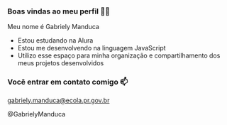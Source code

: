 ### Boas vindas ao meu perfil 🌻💛

 Meu nome é Gabriely Manduca

- Estou estudando na Alura
- Estou me desenvolvendo na linguagem JavaScript
- Utilizo esse espaço para minha organização e compartilhamento dos meus projetos desenvolvidos

 ### Você entrar em contato comigo 📫

gabriely.manduca@ecola.pr.gov.br

@GabrielyManduca
